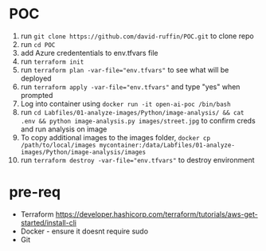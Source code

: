 # POC

1. run ```git clone https://github.com/david-ruffin/POC.git``` to clone repo
2. run `cd POC`
3. add Azure credententials to env.tfvars file
4. run `terraform init`
5. run `terraform plan -var-file="env.tfvars"` to see what will be deployed
6. run `terraform apply -var-file="env.tfvars"` and type "yes" when prompted
7. Log into container using `docker run -it open-ai-poc /bin/bash`
8. run `cd Labfiles/01-analyze-images/Python/image-analysis/ && cat .env && python image-analysis.py images/street.jpg` to confirm creds and run analysis on image
9. To copy additional images to the images folder, `docker cp /path/to/local/images mycontainer:/data/Labfiles/01-analyze-images/Python/image-analysis/images`
10. run `terraform destroy -var-file="env.tfvars"` to destroy environment

# pre-req
- Terraform https://developer.hashicorp.com/terraform/tutorials/aws-get-started/install-cli
- Docker - ensure it doesnt require sudo
- Git
